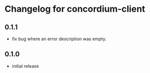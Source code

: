 # Changelog for concordium-client

## 0.1.1
- fix bug where an error description was empty.

## 0.1.0 

- initial release
